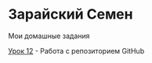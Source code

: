 

# Зарайский Семен
Мои домашные задания

 [Урок 12](https://depressionofoleg.github.io/lesson12/ "Моя готовая домашняя работа") - Работа с репозиторием GitHub
